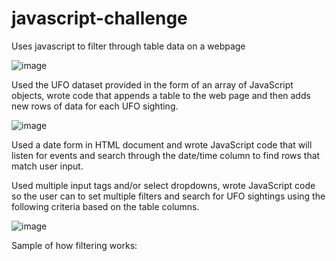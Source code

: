 # javascript-challenge
 Uses javascript to filter through table data on a webpage


![image](https://user-images.githubusercontent.com/78995175/134272579-08173424-8347-4a6f-94c4-a55473b67c76.png)

Used the UFO dataset provided in the form of an array of JavaScript objects, wrote code that appends a table to the web page and then adds new rows of data for each UFO sighting.

![image](https://user-images.githubusercontent.com/78995175/134272892-b9c7128e-68ba-43d3-8166-2fff553153e4.png)


Used a date form in HTML document and wrote JavaScript code that will listen for events and search through the date/time column to find rows that match user input.



Used multiple input tags and/or select dropdowns, wrote JavaScript code so the user can to set multiple filters and search for UFO sightings using the following criteria based on the table columns.

![image](https://user-images.githubusercontent.com/78995175/134273031-3edcef2b-ed2e-4247-a0c8-c88a1464560f.png)

Sample of how filtering works:
